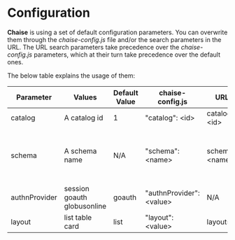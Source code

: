 # Configuration

**Chaise** is using a set of default configuration parameters. You can overwrite them through the _chaise-config.js_ file and/or the search parameters in the URL.
The URL search parameters take precedence over the _chaise-config.js_ parameters, which at their turn take precedence over the default ones.

The below table explains the usage of them:

| Parameter | Values | Default Value | chaise-config.js | URL | Remarks |
|-----------|--------|---------------|------------------|-----|---------|
| catalog | A catalog id | 1 | "catalog": \<id\> | catalog=\<id\> | The catalog id has a numeric value |
| schema | A schema name | N/A | "schema": \<name\> | schema=\<name\> | A default value can be established through the [schema annotation default keys](https://github.com/informatics-isi-edu/chaise/blob/master/doc/annotation.md#schema-annotations.  A random schema of the catalog is selected if it is not specified otherwise. |
| authnProvider | session  goauth  globusonline | goauth | "authnProvider": \<value\> | N/A | The _ermrest_config.json_ file must be configured adequately for the used authnProvider. |
| layout | list  table  card | list | "layout": \<value\> | layout=<value> | The view the summary page will be rendered. |

